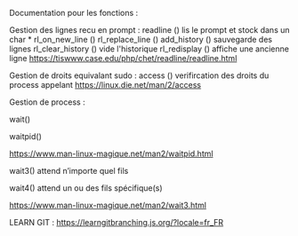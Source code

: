 Documentation pour les fonctions :


Gestion des lignes recu en prompt :
readline () lis le prompt et stock dans un char *
rl_on_new_line ()
rl_replace_line ()
add_history () sauvegarde des lignes 
rl_clear_history () vide l'historique
rl_redisplay () affiche une ancienne ligne
  https://tiswww.case.edu/php/chet/readline/readline.html


Gestion de droits equivalant sudo :
access () verifircation des droits du process appelant 
  https://linux.die.net/man/2/access


Gestion de process :

wait()

waitpid()

  https://www.man-linux-magique.net/man2/waitpid.html

wait3() attend n’importe quel fils

wait4() attend un ou des fils spécifique(s)

  https://www.man-linux-magique.net/man2/wait3.html

LEARN GIT : https://learngitbranching.js.org/?locale=fr_FR
